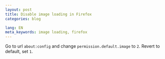 ```yaml
---
layout: post
title: Disable image loading in Firefox
categories: blog

lang: EN
meta_keywords: image loading, firefox
---
```


Go to url `about:config` and change `permission.default.image` to `2`. Revert to default, set `1`.

